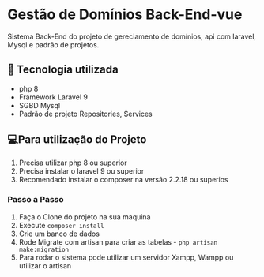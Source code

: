 # Gestão de Domínios Back-End-vue

Sistema Back-End do projeto de gereciamento de domínios, api com laravel, Mysql e padrão de projetos.

## 🚀 Tecnologia utilizada
* php 8
* Framework Laravel 9
* SGBD Mysql
* Padrão de projeto Repositories, Services
    
## 💻Para utilização do Projeto
 1.  Precisa utilizar php 8 ou superior
 2.  Precisa instalar o laravel 9 ou superior
 3.  Recomendado instalar o composer na versão 2.2.18 ou superios
 ### Passo a Passo
 1.  Faça o Clone do projeto na sua maquina
 2.  Execute `composer install`
 3.  Crie um banco de dados 
 4.  Rode Migrate com artisan para criar as tabelas - `php artisan make:migration`
 5.  Para rodar o sistema pode utilizar um servidor Xampp, Wampp ou utilizar o artisan 

